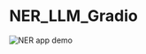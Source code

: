 # NER_LLM_Gradio

![NER app demo](https://github.com/b-fakhar/NER_LLM_Gradio/assets/59096353/29315d24-b1ae-4235-b5a3-c6e4be3307ab)
